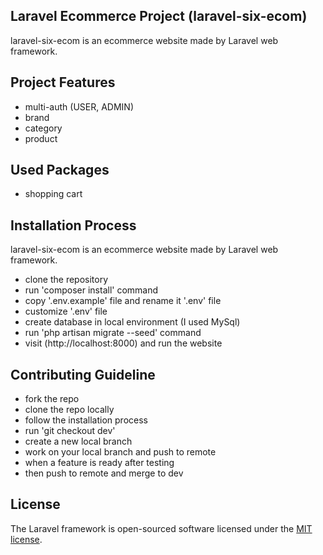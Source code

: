 ## Laravel Ecommerce Project (laravel-six-ecom)

laravel-six-ecom is an ecommerce website made by Laravel web framework.


## Project Features

- multi-auth (USER, ADMIN)
- brand
- category
- product


## Used Packages

- shopping cart


## Installation Process

laravel-six-ecom is an ecommerce website made by Laravel web framework.
- clone the repository
- run 'composer install' command
- copy '.env.example' file and rename it '.env' file
- customize '.env' file 
- create database in local environment (I used MySql)
- run 'php artisan migrate --seed' command
- visit (http://localhost:8000) and run the website 


## Contributing Guideline

- fork the repo
- clone the repo locally
- follow the installation process
- run 'git checkout dev'
- create a new local branch
- work on your local branch and push to remote
- when a feature is ready after testing 
- then push to remote and merge to dev


## License

The Laravel framework is open-sourced software licensed under the [MIT license](https://opensource.org/licenses/MIT).
